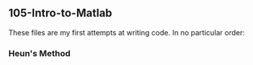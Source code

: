 105-Intro-to-Matlab
-------------------
These files are my first attempts at writing code.
In no particular order:

### Heun's Method
